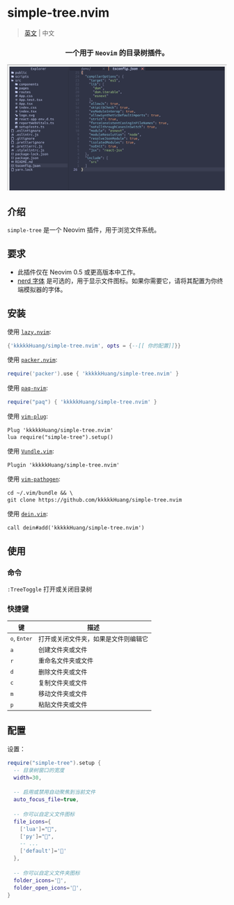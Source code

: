 
# simple-tree.nvim 
> [英文](./README.md) | 中文 

<div align="center">
  <h3>一个用于 <code>Neovim</code> 的目录树插件。</h3>
  <img src="asset/image.png" alt="simple-tree" />
</div>


## 介绍

`simple-tree` 是一个 Neovim 插件，用于浏览文件系统。

## 要求

- 此插件仅在 Neovim 0.5 或更高版本中工作。
- [nerd 字体](https://www.nerdfonts.com/) 是可选的，用于显示文件图标。如果你需要它，请将其配置为你终端模拟器的字体。

## 安装

使用 [`lazy.nvim`](https://github.com/folke/lazy.nvim):

```lua
{'kkkkkHuang/simple-tree.nvim', opts = {--[[ 你的配置]]}}
```

使用 [`packer.nvim`](https://github.com/wbthomason/packer.nvim):

```lua
require('packer').use { 'kkkkkHuang/simple-tree.nvim' }
```

使用 [`paq-nvim`](https://github.com/savq/paq-nvim):

```lua
require("paq") { 'kkkkkHuang/simple-tree.nvim' }
```

使用 [`vim-plug`](https://github.com/junegunn/vim-plug):

```vim
Plug 'kkkkkHuang/simple-tree.nvim'
lua require("simple-tree").setup()
```

使用 [`Vundle.vim`](https://github.com/VundleVim/Vundle.vim):

```vim
Plugin 'kkkkkHuang/simple-tree.nvim'
```

使用 [`vim-pathogen`](https://github.com/tpope/vim-pathogen):

```shell
cd ~/.vim/bundle && \
git clone https://github.com/kkkkkHuang/simple-tree.nvim
```

使用 [`dein.vim`](https://github.com/Shougo/dein.vim):

```vim
call dein#add('kkkkkHuang/simple-tree.nvim')
```

## 使用

### 命令

`:TreeToggle` 打开或关闭目录树

### 快捷键

| 键         | 描述                                                   |
| ---------- | ------------------------------------------------------ |
| `o`, `Enter` | 打开或关闭文件夹，如果是文件则编辑它          |
| `a`        | 创建文件夹或文件                                       |
| `r`        | 重命名文件夹或文件                                     |
| `d`        | 删除文件夹或文件                                       |
| `c`        | 复制文件夹或文件                                       |
| `m`        | 移动文件夹或文件                                       |
| `p`        | 粘贴文件夹或文件                                       |

## 配置

设置：

```lua
require("simple-tree").setup {
  -- 目录树窗口的宽度
  width=30,

  -- 启用或禁用自动聚焦到当前文件
  auto_focus_file=true,

  -- 你可以自定义文件图标
  file_icons={
    ['lua']="",
    ['py']="",
    -- ...
    ['default']=''
  },

  -- 你可以自定义文件夹图标
  folder_icons='',
  folder_open_icons='',
}
```